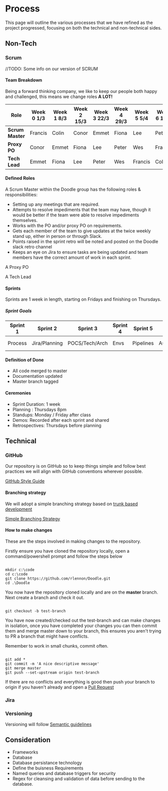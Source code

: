 # Process

This page will outline the various processes that we have refined as the project progressed, focusing on both the technical and non-technical sides.

## Non-Tech

### Scrum

//TODO: Some info on our version of SCRUM

#### Team Breakdown

Being a forward thinking company, we like to keep our people both happy and challenged, this means we change roles **A LOT!**

| Role | Week 0 1/3 | Week 1 8/3 | Week 2 15/3 | Week 3 22/3 | Week 4 29/3 | Week 5 5/4 | Week 6 12/4 | Week 7 19/4 |
|---|---|---|---|---|---|---|---|---|
| **Scrum Master** | Francis | Colin | Conor  | Emmet   | Fiona | Lee | Peter   | Wes |
| **Proxy PO**     | Conor   | Emmet | Fiona  | Lee     | Peter | Wes | Francis | Colin |
| **Tech Lead**    | Emmet   | Fiona | Lee    | Peter   | Wes   | Francis | Colin | Conor |

#### Defined Roles
A Scrum Master within the Doodle group has the following roles & responsibilities:

- Setting up any meetings that are required.
- Attempts to resolve impediments that the team may have, though it would be better if the team were able to resolve impediments themselves.
- Works with the PO and/or proxy PO on requirements.
- Gets each member of the team to give updates at the twice weekly stand up, either in person or through Slack.
- Points raised in the sprint retro will be noted and posted on the Doodle slack retro channel
- Keeps an eye on Jira to ensure tasks are being updated and team members have the correct amount of work in each sprint.

A Proxy PO

A Tech Lead


#### Sprints

Sprints are 1 week in length, starting on Fridays and finishing on Thursdays.

##### Sprint Goals

| Sprint 1 | Sprint 2 | Sprint 3 | Sprint 4 | Sprint 5 | Sprint 6 | Sprint 7 | Sprint 8 | Sprint 9 |
|---|---|---|---|---|---|---|---|---|
|Process | Jira/Planning | POCS/Tech/Arch | Envs | Pipelines | Automation | Refine product | | |

#### Definition of Done

- All code merged to master
- Documentation updated
- Master branch tagged

#### Ceremonies

- Sprint Duration: 1 week
- Planning : Thursdays 8pm
- Standups: Monday / Friday after class
- Demos: Recorded after each sprint and shared
- Retrospectives: Thursdays before planning

## Technical

### GitHub

Our repository is on GitHub so to keep things simple and follow best practices we will align with GitHub conventions wherever possible.

[GitHub Style Guide](https://github.com/agis/git-style-guide)

#### Branching strategy

We will adopt a simple branching strategy based on [trunk based development](https://hackernoon.com/trunk-based-development-tbd-for-apps-9b654b6b198c)

[Simple Branching Strategy](https://docs.microsoft.com/en-us/azure/devops/repos/git/git-branching-guidance?view=azure-devops#keep-your-branch-strategy-simple)

#### How to make changes

These are the steps involved in making changes to the repository.

Firstly ensure you have cloned the repository locally, open a command/powershell prompt and follow the steps below

```

mkdir c:\code
cd c:\code
git clone https://github.com/rlennon/Doodle.git
cd .\Doodle

```

You now have the repository cloned locally and are on the **master** branch. Next create a branch and check it out.

```

git checkout -b test-branch

```

You have now created/checked out the test-branch and can make changes in isolation, once you have completed your changes you can then commit them and merge master down to your branch,
this ensures you aren't trying to PR a branch that might have conflicts.

Remember to work in small chunks, commit often.

```

git add *
git commit -m 'A nice descriptive message'
git merge master
git push --set-upstream origin test-branch

```

If there are no conflicts and everything is good then push your branch to origin if you haven't already and open a [Pull Request](https://github.com/rlennon/Doodle/pulls)

### Jira


### Versioning

Versioning will follow [Semantic guidelines](https://semver.org/)

## Consideration

- Frameworks
- Database
- Database persistance technology 
- Define the buisness Requirements
- Named queries and database triggers for security 
- Regex for cleansing and validation of data before sending to the database.
